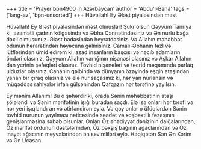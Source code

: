 +++
title = 'Prayer bpn4900 in Azərbaycan'
author = 'Abdu'l-Bahá'
tags = ['lang-az', 'bpn-unsorted']
+++
Hüvəllah! Ey Ələst piyaləsindən məst

Hüvəllah! Ey Ələst piyaləsindən məst olmuşlar! Şükr olsun Qəyyum Tanrıya ki, əzəmətli çadırın kölgəsində və Əbha Cənnətindəsiniz və Ən nurlu bağa daxil olmusunuz. Ələst badəsindən heyrətdəsiniz. Və Allahın məhəbbət odunun hərarətindən həyəcana gəlmisiniz. Camalı-Əbhanın fəzl və lütflərindən ümid edirəm ki, azad insanların başçısı və nəcib adamların öndəri olasınız. Qəyyum Allahın varlığının nişanəsi olasınız və Aşkar Allahın dan yerinin şəfəqləri olasınız. Tovhid nişanələri və təcrid məqamında parlaq ulduzlar olasınız. Cahanın qəlbində və dünyanın özəyində eşqin atəşindən yanan bir çıraq olasınız və elə nur saçasınız ki, hər yan nurlansın və müqəddəs rahiyələr irfan gülşənindən Qafqazın hər tərəfinə yayılsın.

Ey mənim Allahım! Bu o şəhərdir ki, orada Sənin məhəbbətinin atəşi şölələndi və Sənin mərifətinin işığı buradan saçdı. Elə isə onları hər tərəfi və hər yeri işıqlandıran və ətirləndirən eylə. Və qoy onlar o üfüqlərdən Sənin tovhid nurunun yayılması nəticəsində səadət və xoşbəxtlik fəzasının genişlənməsinə səbəb olsunlar. Onları Öz əhədiyyət dənizinin dalğalarından, Öz mərifət ordunun dəstələrindən, Öz bəxşiş bağının ağaclarından və Öz inayət ağacının meyvələrindən ən sevimliləri eylə. Həqiqətən Sən Ən Kərim və Ən Ucasan.
